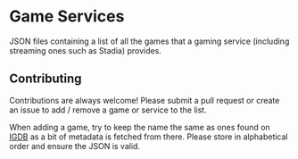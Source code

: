 # Game Services

JSON files containing a list of all the games that a gaming service (including streaming ones such as Stadia) provides.

## Contributing

Contributions are always welcome! Please submit a pull request or create an issue to add / remove a game or service to the list. 

When adding a game, try to keep the name the same as ones found on [IGDB](https://www.igdb.com) as a bit of metadata is fetched from there. Please store in alphabetical order and ensure the JSON is valid. 
